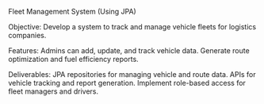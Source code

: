 Fleet Management System (Using JPA)

Objective:
Develop a system to track and manage vehicle fleets for logistics companies.

Features:
Admins can add, update, and track vehicle data.
Generate route optimization and fuel efficiency reports.

Deliverables:
JPA repositories for managing vehicle and route data.
APIs for vehicle tracking and report generation.
Implement role-based access for fleet managers and drivers.
